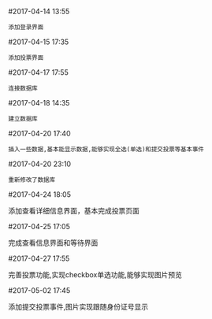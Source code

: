 #2017-04-14 13:55

	添加登录界面

#2017-04-15 17:35

	添加投票界面

#2017-04-17 17:55

	连接数据库

#2017-04-18 14:35

	建立数据库

#2017-04-20 17:40

	插入一些数据,基本能显示数据,能够实现全选(单选)和提交投票等基本事件

#2017-04-20 23:10
	
	重新修改了数据库

#2017-04-24 18:05

添加查看详细信息界面，基本完成投票页面

#2017-04-25 17:05

完成查看信息界面和等待界面

#2017-04-27 17:55

完善投票功能,实现checkbox单选功能,能够实现图片预览

#2017-05-02 17:45

添加提交投票事件,图片实现跟随身份证号显示